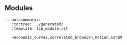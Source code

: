 ```{include} ../../../../lifelib/libraries/economic_curves/correlated_brownian_motion/README.md
```

```{module} economic_curves.correlated_brownian_motion
```


## Modules

```{eval-rst} 
.. autosummary:: 
   :toctree: ../generated/
   :template: lib_module.rst

   ~economic_curves.correlated_brownian_motion.CorBM
```